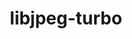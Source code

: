 ---
title: "libjpeg-turbo"
layout: cache
categories: [package, develop-2023-12-10]
meta: {"versions": ["3.0.0"], "compilers": ["apple-clang@=15.0.0", "gcc@=11.1.0", "gcc@=11.3.0", "gcc@=11.4.0", "gcc@=7.3.1", "gcc@=7.5.0", "gcc@=9.4.0", "oneapi@=2023.2.0"], "oss": ["amzn2", "ubuntu18.04", "ubuntu20.04", "ubuntu22.04", "ventura"], "platforms": ["darwin", "linux"], "targets": ["aarch64", "neoverse_n1", "neoverse_v1", "ppc64le", "x86_64_v3"], "stacks": ["aws-isc", "aws-isc-aarch64", "data-vis-sdk", "developer-tools", "e4s", "e4s-neoverse_v1", "e4s-oneapi", "e4s-power", "e4s-rocm-external", "ml-darwin-aarch64-mps", "ml-linux-x86_64-cpu", "ml-linux-x86_64-cuda", "ml-linux-x86_64-rocm", "radiuss", "root"], "num_specs": 13, "num_specs_by_stack": {"ml-darwin-aarch64-mps": 1, "root": 13, "aws-isc-aarch64": 2, "aws-isc": 1, "developer-tools": 1, "radiuss": 1, "e4s-neoverse_v1": 1, "e4s-power": 1, "data-vis-sdk": 2, "e4s-rocm-external": 1, "e4s": 1, "ml-linux-x86_64-cpu": 1, "ml-linux-x86_64-cuda": 1, "ml-linux-x86_64-rocm": 1, "e4s-oneapi": 1}}
spec_details: [{"hash": "6l4plkx7cvm4ypvhq37cji7664gatwmx", "compiler": "apple-clang@=15.0.0", "versions": ["3.0.0"], "os": "ventura", "platform": "darwin", "target": "aarch64", "variants": ["build_system=cmake", "build_type=Release", "generator=make", "~ipo", "~jpeg8", "~partial_decoder", "+shared", "+static"], "stacks": ["ml-darwin-aarch64-mps", "root"], "size": "-", "tarball": "https://binaries.spack.io/develop-2023-12-10/build_cache/darwin-ventura-aarch64/apple-clang-15.0.0/libjpeg-turbo-3.0.0/darwin-ventura-aarch64-apple-clang-15.0.0-libjpeg-turbo-3.0.0-6l4plkx7cvm4ypvhq37cji7664gatwmx.spack"}, {"hash": "fckq3c3cpvusvsc4wgm4kvavkcd35nrz", "compiler": "gcc@=7.3.1", "versions": ["3.0.0"], "os": "amzn2", "platform": "linux", "target": "aarch64", "variants": ["build_system=cmake", "build_type=Release", "generator=make", "~ipo", "~jpeg8", "~partial_decoder", "+shared", "+static"], "stacks": ["aws-isc-aarch64", "root"], "size": "-", "tarball": "https://binaries.spack.io/develop-2023-12-10/build_cache/linux-amzn2-aarch64/gcc-7.3.1/libjpeg-turbo-3.0.0/linux-amzn2-aarch64-gcc-7.3.1-libjpeg-turbo-3.0.0-fckq3c3cpvusvsc4wgm4kvavkcd35nrz.spack"}, {"hash": "de5f2s4zomgidonafk2dtmyqt2g7ifph", "compiler": "gcc@=7.3.1", "versions": ["3.0.0"], "os": "amzn2", "platform": "linux", "target": "neoverse_n1", "variants": ["build_system=cmake", "build_type=Release", "generator=make", "~ipo", "~jpeg8", "~partial_decoder", "+shared", "+static"], "stacks": ["aws-isc-aarch64", "root"], "size": "-", "tarball": "https://binaries.spack.io/develop-2023-12-10/build_cache/linux-amzn2-neoverse_n1/gcc-7.3.1/libjpeg-turbo-3.0.0/linux-amzn2-neoverse_n1-gcc-7.3.1-libjpeg-turbo-3.0.0-de5f2s4zomgidonafk2dtmyqt2g7ifph.spack"}, {"hash": "przpwkt3k46arpc3aaehrddhdseibuw4", "compiler": "gcc@=7.3.1", "versions": ["3.0.0"], "os": "amzn2", "platform": "linux", "target": "x86_64_v3", "variants": ["build_system=cmake", "build_type=Release", "generator=make", "~ipo", "~jpeg8", "~partial_decoder", "+shared", "+static"], "stacks": ["root", "aws-isc"], "size": "-", "tarball": "https://binaries.spack.io/develop-2023-12-10/build_cache/linux-amzn2-x86_64_v3/gcc-7.3.1/libjpeg-turbo-3.0.0/linux-amzn2-x86_64_v3-gcc-7.3.1-libjpeg-turbo-3.0.0-przpwkt3k46arpc3aaehrddhdseibuw4.spack"}, {"hash": "lgbltqy4y744knfcz2mfmbzhkt5tlxwe", "compiler": "gcc@=7.5.0", "versions": ["3.0.0"], "os": "ubuntu18.04", "platform": "linux", "target": "x86_64_v3", "variants": ["build_system=cmake", "build_type=Release", "generator=make", "~ipo", "~jpeg8", "~partial_decoder", "+shared", "+static"], "stacks": ["developer-tools", "root"], "size": "-", "tarball": "https://binaries.spack.io/develop-2023-12-10/build_cache/linux-ubuntu18.04-x86_64_v3/gcc-7.5.0/libjpeg-turbo-3.0.0/linux-ubuntu18.04-x86_64_v3-gcc-7.5.0-libjpeg-turbo-3.0.0-lgbltqy4y744knfcz2mfmbzhkt5tlxwe.spack"}, {"hash": "hhw4vk3x7j4bfvnldfwj4y23i7fv5mbn", "compiler": "gcc@=7.5.0", "versions": ["3.0.0"], "os": "ubuntu18.04", "platform": "linux", "target": "x86_64_v3", "variants": ["build_system=cmake", "build_type=Release", "generator=make", "~ipo", "~jpeg8", "~partial_decoder", "+shared", "+static"], "stacks": ["root", "radiuss"], "size": "-", "tarball": "https://binaries.spack.io/develop-2023-12-10/build_cache/linux-ubuntu18.04-x86_64_v3/gcc-7.5.0/libjpeg-turbo-3.0.0/linux-ubuntu18.04-x86_64_v3-gcc-7.5.0-libjpeg-turbo-3.0.0-hhw4vk3x7j4bfvnldfwj4y23i7fv5mbn.spack"}, {"hash": "f3pe556r74cwd2owm43xhiienm7qk4cr", "compiler": "gcc@=11.4.0", "versions": ["3.0.0"], "os": "ubuntu20.04", "platform": "linux", "target": "neoverse_v1", "variants": ["build_system=cmake", "build_type=Release", "generator=make", "~ipo", "~jpeg8", "~partial_decoder", "+shared", "+static"], "stacks": ["root", "e4s-neoverse_v1"], "size": "-", "tarball": "https://binaries.spack.io/develop-2023-12-10/build_cache/linux-ubuntu20.04-neoverse_v1/gcc-11.4.0/libjpeg-turbo-3.0.0/linux-ubuntu20.04-neoverse_v1-gcc-11.4.0-libjpeg-turbo-3.0.0-f3pe556r74cwd2owm43xhiienm7qk4cr.spack"}, {"hash": "xvrite3exys3l34bayt6wruqiuy2wflk", "compiler": "gcc@=9.4.0", "versions": ["3.0.0"], "os": "ubuntu20.04", "platform": "linux", "target": "ppc64le", "variants": ["build_system=cmake", "build_type=Release", "generator=make", "~ipo", "~jpeg8", "~partial_decoder", "+shared", "+static"], "stacks": ["root", "e4s-power"], "size": "-", "tarball": "https://binaries.spack.io/develop-2023-12-10/build_cache/linux-ubuntu20.04-ppc64le/gcc-9.4.0/libjpeg-turbo-3.0.0/linux-ubuntu20.04-ppc64le-gcc-9.4.0-libjpeg-turbo-3.0.0-xvrite3exys3l34bayt6wruqiuy2wflk.spack"}, {"hash": "7pled2zmleqbj6wrb2s5lzj6kena3tjp", "compiler": "gcc@=11.1.0", "versions": ["3.0.0"], "os": "ubuntu20.04", "platform": "linux", "target": "x86_64_v3", "variants": ["build_system=cmake", "build_type=Release", "generator=make", "~ipo", "~jpeg8", "~partial_decoder", "+shared", "+static"], "stacks": ["root", "data-vis-sdk"], "size": "-", "tarball": "https://binaries.spack.io/develop-2023-12-10/build_cache/linux-ubuntu20.04-x86_64_v3/gcc-11.1.0/libjpeg-turbo-3.0.0/linux-ubuntu20.04-x86_64_v3-gcc-11.1.0-libjpeg-turbo-3.0.0-7pled2zmleqbj6wrb2s5lzj6kena3tjp.spack"}, {"hash": "td2ss5ufwakjdxs42pxaw5ewxi3utscd", "compiler": "gcc@=11.1.0", "versions": ["3.0.0"], "os": "ubuntu20.04", "platform": "linux", "target": "x86_64_v3", "variants": ["build_system=cmake", "build_type=Release", "generator=make", "~ipo", "~jpeg8", "~partial_decoder", "+shared", "+static"], "stacks": ["root", "data-vis-sdk"], "size": "-", "tarball": "https://binaries.spack.io/develop-2023-12-10/build_cache/linux-ubuntu20.04-x86_64_v3/gcc-11.1.0/libjpeg-turbo-3.0.0/linux-ubuntu20.04-x86_64_v3-gcc-11.1.0-libjpeg-turbo-3.0.0-td2ss5ufwakjdxs42pxaw5ewxi3utscd.spack"}, {"hash": "vr4c3zsrypsnscbldivjz3vrzgvmvmeh", "compiler": "gcc@=11.4.0", "versions": ["3.0.0"], "os": "ubuntu20.04", "platform": "linux", "target": "x86_64_v3", "variants": ["build_system=cmake", "build_type=Release", "generator=make", "~ipo", "~jpeg8", "~partial_decoder", "+shared", "+static"], "stacks": ["e4s-rocm-external", "root", "e4s"], "size": "-", "tarball": "https://binaries.spack.io/develop-2023-12-10/build_cache/linux-ubuntu20.04-x86_64_v3/gcc-11.4.0/libjpeg-turbo-3.0.0/linux-ubuntu20.04-x86_64_v3-gcc-11.4.0-libjpeg-turbo-3.0.0-vr4c3zsrypsnscbldivjz3vrzgvmvmeh.spack"}, {"hash": "ib6l3qt6hcwypf4vhzjithc4gw73dllz", "compiler": "gcc@=11.3.0", "versions": ["3.0.0"], "os": "ubuntu22.04", "platform": "linux", "target": "x86_64_v3", "variants": ["build_system=cmake", "build_type=Release", "generator=make", "~ipo", "~jpeg8", "~partial_decoder", "+shared", "+static"], "stacks": ["ml-linux-x86_64-cpu", "root", "ml-linux-x86_64-cuda", "ml-linux-x86_64-rocm"], "size": "-", "tarball": "https://binaries.spack.io/develop-2023-12-10/build_cache/linux-ubuntu22.04-x86_64_v3/gcc-11.3.0/libjpeg-turbo-3.0.0/linux-ubuntu22.04-x86_64_v3-gcc-11.3.0-libjpeg-turbo-3.0.0-ib6l3qt6hcwypf4vhzjithc4gw73dllz.spack"}, {"hash": "vnu3u5pu2c4pkj25dkxn354w77w644fw", "compiler": "oneapi@=2023.2.0", "versions": ["3.0.0"], "os": "ubuntu20.04", "platform": "linux", "target": "x86_64_v3", "variants": ["build_system=cmake", "build_type=Release", "generator=make", "~ipo", "~jpeg8", "~partial_decoder", "+shared", "+static"], "stacks": ["root", "e4s-oneapi"], "size": "-", "tarball": "https://binaries.spack.io/develop-2023-12-10/build_cache/linux-ubuntu20.04-x86_64_v3/oneapi-2023.2.0/libjpeg-turbo-3.0.0/linux-ubuntu20.04-x86_64_v3-oneapi-2023.2.0-libjpeg-turbo-3.0.0-vnu3u5pu2c4pkj25dkxn354w77w644fw.spack"}]
---